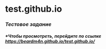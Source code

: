 # test.github.io

### ***Тестовое задание***
##### *Чтобы просмотреть, перейдите по ссылке <https://beardm4n.github.io/test.github.io/>
